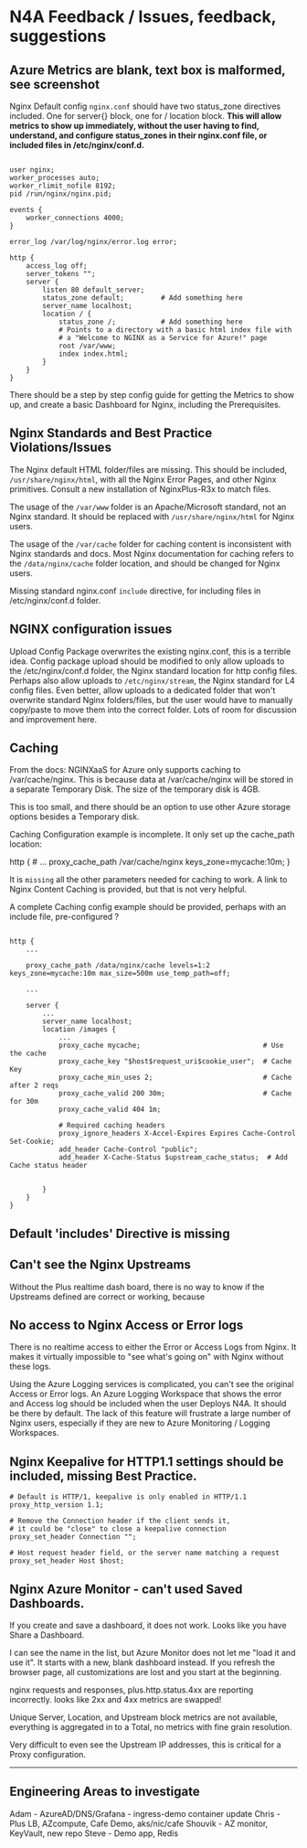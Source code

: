 # N4A Feedback / Issues, feedback, suggestions



## Azure Metrics are blank, text box is malformed, see screenshot

Nginx Default config `nginx.conf` should have two status_zone directives included.  One for server{} block, one for / location block.  **This will allow metrics to show up immediately, without the user having to find, understand, and configure status_zones in their nginx.conf file, or included files in /etc/nginx/conf.d.**

```nginx

user nginx;
worker_processes auto;
worker_rlimit_nofile 8192;
pid /run/nginx/nginx.pid;

events {
    worker_connections 4000;
}

error_log /var/log/nginx/error.log error;

http {
    access_log off;
    server_tokens "";
    server {
        listen 80 default_server;
        status_zone default;         # Add something here
        server_name localhost;
        location / {
            status_zone /;           # Add something here
            # Points to a directory with a basic html index file with
            # a "Welcome to NGINX as a Service for Azure!" page
            root /var/www;
            index index.html;
        }
    }
}

```

There should be a step by step config guide for getting the Metrics to show up, and create a basic Dashboard for Nginx, including the Prerequisites.

## Nginx Standards and Best Practice Violations/Issues

The Nginx default HTML folder/files are missing.  This should be included, `/usr/share/nginx/html`, with all the Nginx Error Pages, and other Nginx primitives.  Consult a new installation of NginxPlus-R3x to match files.

The usage of the `/var/www` folder is an Apache/Microsoft standard, not an Nginx standard.  It should be replaced with `/usr/share/nginx/html` for Nginx users.

The usage of the `/var/cache` folder for caching content is inconsistent with Nginx standards and docs.  Most Nginx documentation for caching refers to the `/data/nginx/cache` folder location, and should be changed for Nginx users.

Missing standard nginx.conf `include` directive, for including files in /etc/nginx/conf.d folder.

## NGINX configuration issues

Upload Config Package overwrites the existing nginx.conf, this is a terrible idea.  Config package upload should be modified to only allow uploads to the /etc/nginx/conf.d folder, the Nginx standard location for http config files.  Perhaps also allow uploads to `/etc/nginx/stream`, the Nginx standard for L4 config files.  Even better, allow uploads to a dedicated folder that won't overwrite standard Nginx folders/files, but the user would have to manually copy/paste to move them into the correct folder.  Lots of room for discussion and improvement here.

## Caching

From the docs: NGINXaaS for Azure only supports caching to /var/cache/nginx. This is because data at /var/cache/nginx will be stored in a separate Temporary Disk. The size of the temporary disk is 4GB.

This is too small, and there should be an option to use other Azure storage options besides a Temporary disk.

Caching Configuration example is incomplete.  It only set up the cache_path location:

http {
    # ...
    proxy_cache_path /var/cache/nginx keys_zone=mycache:10m;
}

It is `missing` all the other parameters needed for caching to work.  A link to Nginx Content Caching is provided, but that is not very helpful.

A complete Caching config example should be provided, perhaps with an include file, pre-configured ?

```nginx

http {
    ...

    proxy_cache_path /data/nginx/cache levels=1:2 keys_zone=mycache:10m max_size=500m use_temp_path=off;

    ...

    server {
        ...
        server_name localhost;
        location /images {
            ...
            proxy_cache mycache;                              # Use the cache
            proxy_cache_key "$host$request_uri$cookie_user";  # Cache Key
            proxy_cache_min_uses 2;                           # Cache after 2 reqs
            proxy_cache_valid 200 30m;                        # Cache for 30m
            proxy_cache_valid 404 1m;
            
            # Required caching headers
            proxy_ignore_headers X-Accel-Expires Expires Cache-Control Set-Cookie;
            add_header Cache-Control "public";
            add_header X-Cache-Status $upstream_cache_status;  # Add Cache status header


        }
    }
}

```

## Default 'includes' Directive is missing

## Can't see the Nginx Upstreams

Without the Plus realtime dash board, there is no way to know if the Upstreams defined are correct or working, because

## No access to Nginx Access or Error logs

There is no realtime access to either the Error or Access Logs from Nginx.  It makes it virtually impossible to "see what's going on" with Nginx without these logs.

Using the Azure Logging services is complicated, you can't see the original Access or Error logs.  An Azure Logging Workspace that shows the error and Access log should be included when the user Deploys N4A.  It should be there by default. The lack of this feature will frustrate a large number of Nginx users, especially if they are new to Azure Monitoring / Logging Workspaces.


## Nginx Keepalive for HTTP1.1 settings should be included, missing Best Practice.

```nginx
# Default is HTTP/1, keepalive is only enabled in HTTP/1.1
proxy_http_version 1.1;

# Remove the Connection header if the client sends it,
# it could be "close" to close a keepalive connection
proxy_set_header Connection "";

# Host request header field, or the server name matching a request
proxy_set_header Host $host;

```

## Nginx Azure Monitor - can't used Saved Dashboards.

If you create and save a dashboard, it does not work.  Looks like you have Share a Dashboard.

I can see the name in the list, but Azure Monitor does not let me "load it and use it".  It starts with a new, blank dashboard instead.  If you refresh the browser page, all customizations are lost and you start at the beginning.

nginx requests and responses, plus.http.status.4xx are reporting incorrectly.  looks like 2xx and 4xx metrics are swapped!

Unique Server, Location, and Upstream block metrics are not available, everything is aggregated in to a Total, no metrics with fine grain resolution.

Very difficult to even see the Upstream IP addresses, this is critical for a Proxy configuration.


***********

## Engineering Areas to investigate

Adam - AzureAD/DNS/Grafana - ingress-demo container update
Chris - Plus LB, AZcompute, Cafe Demo, aks/nic/cafe
Shouvik - AZ monitor, KeyVault, new repo
Steve - Demo app, Redis